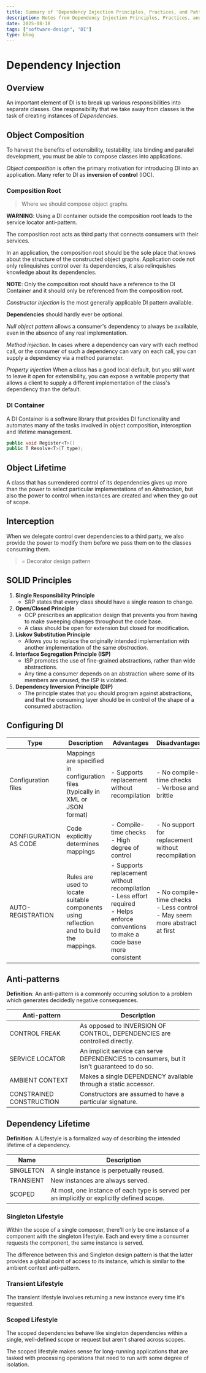 ```yaml
---
title: Summary of 'Dependency Injection Principles, Practices, and Patterns' from  Steven van Deursen and Mark Seemann 
description: Notes from Dependency Injection Principles, Practices, and Patterns.
date: 2025-08-18
tags: ["software-design", "DI"]
type: blog
---
```


# Dependency Injection

## Overview

An important element of DI is to break up various responsibilities into separate classes. One responsibility that we take away from classes is the task of creating instances of *Dependencies*.

## Object Composition

To harvest the benefits of extensibility, testability, late binding and parallel development, you must be able to compose classes into applications.

*Object composition* is often the primary motivation for introducing DI into an application. Many refer to DI as **inversion of control** (IOC).

### Composition Root

> Where we should compose object graphs.

**WARNING**: Using a DI container outside the composition root leads to the service locator anti-pattern.

The composition root acts as third party that connects consumers with their services. 

In an application, the composition root should be the sole place that knows about the structure of the constructed object graphs. Application code not only relinquishes control over its dependencies, it also relinquishes knowledge about its dependencies. 

**NOTE**: Only the composition root should have a reference to the DI Container and it should only be referenced from the composition root.

*Constructor injection* is the most generally applicable DI pattern available. 

**Dependencies** should hardly ever be optional.

*Null object pattern* allows a consumer's dependency to always be available, even in the absence of any real implementation.

*Method injection*. In cases where a dependency can vary with each method call, or the consumer of such a dependency can vary on each call, you can supply a dependency via a method parameter.

*Property injection* When a class has a good local default, but you still want to leave it open for extensibility, you can expose a writable property that allows a client to supply a different implementation of the class's dependency than the default.

### DI Container

A DI Container is a software library that provides DI functionality and automates many of the tasks involved in object composition, interception and lifetime management. 

```csharp
public void Register<T>()
public T Resolve<T>(T type);
```

## Object Lifetime

A class that has surrendered control of its dependencies gives up more than the power to select particular implementations of an *Abstraction*, but also the power to control when instances are created and when they go out of scope.

## Interception

When we delegate control over dependencies to a third party, we also provide the power to modify them before we pass them on to the classes consuming them.

> = Decorator design pattern

## SOLID Principles

1. **Single Responsibility Principle**
   - SRP states that every class should have a single reason to change.
2. **Open/Closed Principle**
   - OCP prescribes an application design that prevents you from having to make sweeping changes throughout the code base.
   - A class should be open for extension but closed for modification.
3. **Liskov Substitution Principle**
   - Allows you to replace the originally intended implementation with another implementation of the same *abstraction*.
4. **Interface Segregation Principle (ISP)**
   - ISP promotes the use of fine-grained abstractions, rather than wide abstractions. 
   - Any time a consumer depends on an abstraction where some of its members are unused, the ISP is violated.
5. **Dependency Inversion Principle (DIP)**
   - The principle states that you should program against abstractions, and that the consuming layer should be in control of the shape of a consumed abstraction.

## Configuring DI

| Type                  | Description                                                                              | Advantages                                                                                                                                | Disadvantages                                                                   |
| --------------------- | ---------------------------------------------------------------------------------------- | ----------------------------------------------------------------------------------------------------------------------------------------- | ------------------------------------------------------------------------------- |
| Configuration files   | Mappings are specified in configuration files (typically in XML or JSON format)          | - Supports replacement without recompilation                                                                                              | - No compile-time checks<br>- Verbose and brittle                               |
| CONFIGURATION AS CODE | Code explicitly determines mappings                                                      | - Compile-time checks<br>- High degree of control                                                                                         | - No support for replacement without recompilation                              |
| AUTO-REGISTRATION     | Rules are used to locate suitable components using reflection and to build the mappings. | - Supports replacement without recompilation<br>- Less effort required<br>- Helps enforce conventions to make a code base more consistent | - No compile-time checks<br>- Less control<br>- May seem more abstract at first |

## Anti-patterns

**Definition**: An anti-pattern is a commonly occurring solution to a problem which generates decidedly negative consequences.

| Anti-pattern      | Description                                                                 |
| ------------------| ----------------------------------------------------------------------------|
| CONTROL FREAK       | As opposed to INVERSION OF CONTROL, DEPENDENCIES are controlled directly.   |
| SERVICE LOCATOR     | An implicit service can serve DEPENDENCIES to consumers, but it isn't guaranteed to do so. |
| AMBIENT CONTEXT     | Makes a single DEPENDENCY available through a static accessor.              |
| CONSTRAINED CONSTRUCTION | Constructors are assumed to have a particular signature.               |

## Dependency Lifetime

**Definition**: A Lifestyle is a formalized way of describing the intended lifetime of a dependency.

| Name        | Description                                                                 |
|-------------|-----------------------------------------------------------------------------|
| SINGLETON   | A single instance is perpetually reused.                                    |
| TRANSIENT   | New instances are always served.                                            |
| SCOPED      | At most, one instance of each type is served per an implicitly or explicitly defined scope. |

### Singleton Lifestyle

Within the scope of a single composer, there'll only be one instance of a component with the singleton lifestyle. Each and every time a consumer requests the component, the same instance is served.

The difference between this and Singleton design pattern is that the latter provides a global point of access to its instance, which is similar to the ambient context anti-pattern.

### Transient Lifestyle

The transient lifestyle involves returning a new instance every time it's requested. 

### Scoped Lifestyle

The scoped dependencies behave like singleton dependencies within a single, well-defined scope or request but aren't shared across scopes.

The scoped lifestyle makes sense for long-running applications that are tasked with processing operations that need to run with some degree of isolation.
